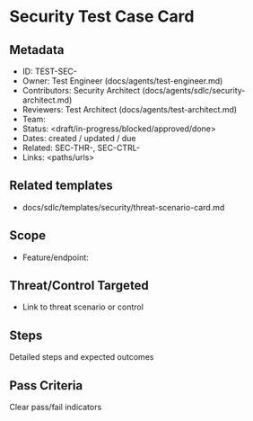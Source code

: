 # Security Test Case Card

## Metadata
- ID: TEST-SEC-<id>
- Owner: Test Engineer (docs/agents/test-engineer.md)
- Contributors: Security Architect (docs/agents/sdlc/security-architect.md)
- Reviewers: Test Architect (docs/agents/test-architect.md)
- Team: <team>
- Status: <draft/in-progress/blocked/approved/done>
- Dates: created <YYYY-MM-DD> / updated <YYYY-MM-DD> / due <YYYY-MM-DD>
- Related: SEC-THR-<id>, SEC-CTRL-<id>
- Links: <paths/urls>

## Related templates
- docs/sdlc/templates/security/threat-scenario-card.md

## Scope
- Feature/endpoint: <name>

## Threat/Control Targeted
- Link to threat scenario or control

## Steps
Detailed steps and expected outcomes

## Pass Criteria
Clear pass/fail indicators
